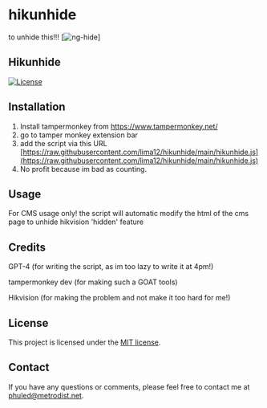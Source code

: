 # hikunhide
to unhide this!!! [![ng-hide](https://i.imgur.com/QnQl3Ob.png)]

## Hikunhide
[![License](https://img.shields.io/badge/License-MIT-blue.svg)](https://opensource.org/licenses/MIT)

## Installation
1. Install tampermonkey from https://www.tampermonkey.net/
2. go to tamper monkey extension bar
4. add the script via this URL [https://raw.githubusercontent.com/lima12/hikunhide/main/hikunhide.js](https://raw.githubusercontent.com/lima12/hikunhide/main/hikunhide.js) 
3. No profit because im bad as counting.

## Usage
For CMS usage only! the script will automatic modify the html of the cms page to unhide hikvision 'hidden' feature

## Credits
GPT-4 (for writing the script, as im too lazy to write it at 4pm!)

tampermonkey dev (for making such a GOAT tools)

Hikvision (for making the problem and not make it too hard for me!)

## License
This project is licensed under the [MIT license](https://opensource.org/licenses/MIT).

## Contact
If you have any questions or comments, please feel free to contact me at [phuled@metrodist.net](mailto:Phuled@metrodist.net).
